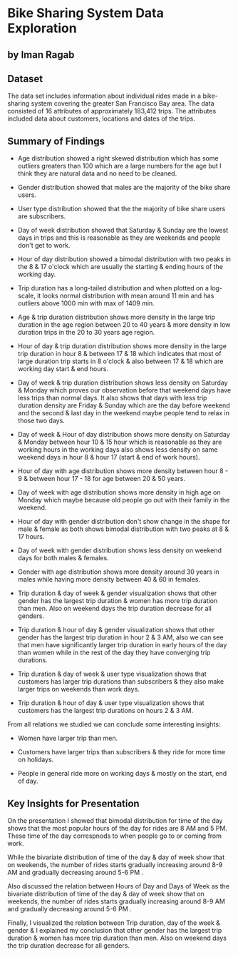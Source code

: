 # Bike Sharing System Data Exploration

## by Iman Ragab


## Dataset

The data set includes information about individual rides made in a bike-sharing system covering the greater San Francisco Bay area. The data consisted of 16 attributes of approximately 183,412 trips. The attributes included data about customers, locations and dates of the trips.


## Summary of Findings

* Age distribution showed a right skewed distribution which has some outliers greaters than 100 which are a large numbers for the age but I think they are natural data and no need to be cleaned.

* Gender distribution showed that males are the majority of the bike share users.

* User type distribution showed that the the majority of bike share users are subscribers.

* Day of week distribution showed that Saturday & Sunday are the lowest days in trips and this is reasonable as they are weekends and people don't get to work.

* Hour of day distribution showed a bimodal distribution with two peaks in the 8 & 17 o'clock which are usually the starting & ending hours of the working day.

* Trip duration has a long-tailed distribution and when plotted on a log-scale, it looks normal distribution with mean around 11 min and has outliers above 1000 min with max of 1409 min.

* Age & trip duration distribution shows more density in the large trip duration in the age region between 20 to 40 years & more density in low duration trips in the 20 to 30 years age region.

* Hour of day & trip duration distribution shows more density in the large trip duration in hour 8 & between 17 & 18 which indicates that most of large duration trip starts in 8 o'clock & also between 17 & 18 which are working day start & end hours.

* Day of week & trip duration distribution shows less density on Saturday & Monday which proves our observation before that weekend days have less trips than normal days. It also shows that days with less trip duration density are Friday & Sunday which are the day before weekend and the second & last day in the weekend maybe people tend to relax in those two days.

* Day of week & Hour of day distribution shows more density on Saturday & Monday between hour 10 & 15 hour which is reasonable as they are working hours in the working days also shows less density on same weekend days in hour 8 & hour 17 (start & end of work hours).

* Hour of day with age distribution shows more density between hour 8 - 9 & between hour 17 - 18 for age between 20 & 50 years.

* Day of week with age distribution shows more density in high age on Monday which maybe because old people go out with their family in the weekend.

* Hour of day with gender distribution don't show change in the shape for male & female as both shows bimodal distribution with two peaks at 8 & 17 hours.

* Day of week with gender distribution shows less density on weekend days for both males & females.

* Gender with age distribution shows more density around 30 years in males while having more density between 40 & 60 in females.

* Trip duration & day of week & gender visualization shows that other gender has the largest trip duration & women has more trip duration than men. Also on weekend days the trip duration decrease for all genders.

* Trip duration & hour of day & gender visualization shows that other gender has the largest trip duration in hour 2 & 3 AM, also we can see that men have significantly larger trip duration in early hours of the day than women while in the rest of the day they have converging trip durations.

* Trip duration & day of week & user type visualization shows that customers has larger trip durations than subscribers & they also make larger trips on weekends than work days.

* Trip duration & hour of day & user type visualization shows that customers has the largest trip durations on hours 2 & 3 AM.

From all relations we studied we can conclude some interesting insights:

* Women have larger trip than men.

* Customers have larger trips than subscribers & they ride for more time on holidays.

* People in general ride more on working days & mostly on the start, end of day.

## Key Insights for Presentation

On the presentation I showed that bimodal distribution for time of the day shows that the most popular hours of the day for rides are 8 AM and 5 PM. These time of the day correspnods to when people go to or coming from work.

While the bivariate distribution of time of the day & day of week show that on weekends, the number of rides starts gradually increasing around 8-9 AM and gradually decreasing around 5-6 PM .

Also discussed the relation between Hours of Day and Days of Week as the bivariate distribution of time of the day & day of week show that on weekends, the number of rides starts gradually increasing around 8-9 AM and gradually decreasing around 5-6 PM .


Finally, I visualized the relation between Trip duration, day of the week & gender & I explained my conclusion that other gender has the largest trip duration & women has more trip duration than men. Also on weekend days the trip duration decrease for all genders.